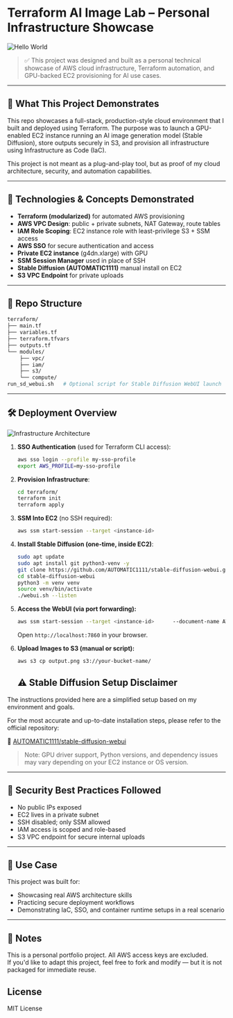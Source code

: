 
# Terraform AI Image Lab – Personal Infrastructure Showcase

![Hello World](./assets/hello-world.png)


> ✅ This project was designed and built as a personal technical showcase of AWS cloud infrastructure, Terraform automation, and GPU-backed EC2 provisioning for AI use cases.

---

## 🧠 What This Project Demonstrates

This repo showcases a full-stack, production-style cloud environment that I built and deployed using Terraform. The purpose was to launch a GPU-enabled EC2 instance running an AI image generation model (Stable Diffusion), store outputs securely in S3, and provision all infrastructure using Infrastructure as Code (IaC).

This project is not meant as a plug-and-play tool, but as proof of my cloud architecture, security, and automation capabilities.

---

## 🔧 Technologies & Concepts Demonstrated

- **Terraform (modularized)** for automated AWS provisioning
- **AWS VPC Design**: public + private subnets, NAT Gateway, route tables
- **IAM Role Scoping**: EC2 instance role with least-privilege S3 + SSM access
- **AWS SSO** for secure authentication and access
- **Private EC2 instance** (g4dn.xlarge) with GPU
- **SSM Session Manager** used in place of SSH
- **Stable Diffusion (AUTOMATIC1111)** manual install on EC2
- **S3 VPC Endpoint** for private uploads

---

## 📂 Repo Structure

```bash
terraform/
├── main.tf
├── variables.tf
├── terraform.tfvars
├── outputs.tf
└── modules/
    ├── vpc/
    ├── iam/
    ├── s3/
    └── compute/
run_sd_webui.sh   # Optional script for Stable Diffusion WebUI launch
```

---

## 🛠 Deployment Overview

![Infrastructure Architecture](./assets/architecture-diagram.png)


1. **SSO Authentication** (used for Terraform CLI access):
   ```bash
   aws sso login --profile my-sso-profile
   export AWS_PROFILE=my-sso-profile
   ```

2. **Provision Infrastructure**:
   ```bash
   cd terraform/
   terraform init
   terraform apply
   ```

3. **SSM Into EC2** (no SSH required):
   ```bash
   aws ssm start-session --target <instance-id>
   ```

4. **Install Stable Diffusion (one-time, inside EC2)**:
   ```bash
   sudo apt update
   sudo apt install git python3-venv -y
   git clone https://github.com/AUTOMATIC1111/stable-diffusion-webui.git
   cd stable-diffusion-webui
   python3 -m venv venv
   source venv/bin/activate
   ./webui.sh --listen
   ```

5. **Access the WebUI (via port forwarding):**
   ```bash
   aws ssm start-session --target <instance-id>      --document-name AWS-StartPortForwardingSession      --parameters '{"portNumber":["7860"], "localPortNumber":["7860"]}'
   ```
   Open `http://localhost:7860` in your browser.

6. **Upload Images to S3 (manual or script):**
   ```bash
   aws s3 cp output.png s3://your-bucket-name/
   ```

   ## ⚠️ Stable Diffusion Setup Disclaimer

The instructions provided here are a simplified setup based on my environment and goals.

For the most accurate and up-to-date installation steps, please refer to the official repository:

🔗 [AUTOMATIC1111/stable-diffusion-webui](https://github.com/AUTOMATIC1111/stable-diffusion-webui)

> Note: GPU driver support, Python versions, and dependency issues may vary depending on your EC2 instance or OS version.

---

## 🔐 Security Best Practices Followed

- No public IPs exposed
- EC2 lives in a private subnet
- SSH disabled; only SSM allowed
- IAM access is scoped and role-based
- S3 VPC endpoint for secure internal uploads

---

## 🎯 Use Case

This project was built for:
- Showcasing real AWS architecture skills
- Practicing secure deployment workflows
- Demonstrating IaC, SSO, and container runtime setups in a real scenario

---

## 📘 Notes

This is a personal portfolio project. All AWS access keys are excluded.  
If you'd like to adapt this project, feel free to fork and modify — but it is not packaged for immediate reuse.

## License

MIT License
